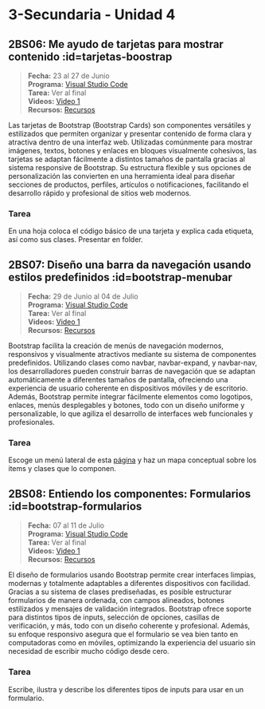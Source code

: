 # 3-Secundaria - Unidad 4

## 2BS06: Me ayudo de tarjetas para mostrar contenido :id=tarjetas-boostrap

> <i class="bi bi-calendar"></i> **Fecha:** 23 al 27 de Junio<br><i class="bi bi-window-desktop"></i> **Programa:** [Visual Studio Code](https://code.visualstudio.com/)<br><i class="bi bi-calendar-check"></i> **Tarea:** Ver al final<br><i class="bi bi-play-btn"></i> **Videos:** [Video 1](https://www.youtube.com/watch?v=3ZWbFHjGc9I)<br><i class="bi bi-briefcase"></i> **Recursos:** [Recursos](https://drive.google.com/drive/folders/1sS6GGJK9ZJz4Go2m57zzpjfSGLDMH5jn?usp=sharing)

Las tarjetas de Bootstrap (Bootstrap Cards) son componentes versátiles y estilizados que permiten organizar y presentar contenido de forma clara y atractiva dentro de una interfaz web. Utilizadas comúnmente para mostrar imágenes, textos, botones y enlaces en bloques visualmente cohesivos, las tarjetas se adaptan fácilmente a distintos tamaños de pantalla gracias al sistema responsive de Bootstrap. Su estructura flexible y sus opciones de personalización las convierten en una herramienta ideal para diseñar secciones de productos, perfiles, artículos o notificaciones, facilitando el desarrollo rápido y profesional de sitios web modernos.

### Tarea

En una hoja coloca el código básico de una tarjeta y explica cada etiqueta, así como sus clases. Presentar en folder.

## 2BS07: Diseño una barra da navegación usando estilos predefinidos :id=bootstrap-menubar

> <i class="bi bi-calendar"></i> **Fecha:** 29 de Junio al 04 de Julio<br><i class="bi bi-window-desktop"></i> **Programa:** [Visual Studio Code](https://code.visualstudio.com/)<br><i class="bi bi-calendar-check"></i> **Tarea:** Ver al final<br><i class="bi bi-play-btn"></i> **Videos:** [Video 1](https://www.youtube.com/watch?v=TbaQ42y8moc)<br><i class="bi bi-briefcase"></i> **Recursos:** [Recursos](https://drive.google.com/drive/folders/1sS6GGJK9ZJz4Go2m57zzpjfSGLDMH5jn?usp=sharing)

Bootstrap facilita la creación de menús de navegación modernos, responsivos y visualmente atractivos mediante su sistema de componentes predefinidos. Utilizando clases como navbar, navbar-expand, y navbar-nav, los desarrolladores pueden construir barras de navegación que se adaptan automáticamente a diferentes tamaños de pantalla, ofreciendo una experiencia de usuario coherente en dispositivos móviles y de escritorio. Además, Bootstrap permite integrar fácilmente elementos como logotipos, enlaces, menús desplegables y botones, todo con un diseño uniforme y personalizable, lo que agiliza el desarrollo de interfaces web funcionales y profesionales.

### Tarea

Escoge un menú lateral de esta [página](https://getbootstrap.com/docs/5.3/examples/sidebars/) y haz un mapa conceptual sobre los items y clases que lo componen.

<div class="currentTheme">

## 2BS08: Entiendo los componentes: Formularios :id=bootstrap-formularios

> <i class="bi bi-calendar"></i> **Fecha:** 07 al 11 de Julio<br><i class="bi bi-window-desktop"></i> **Programa:** [Visual Studio Code](https://code.visualstudio.com/)<br><i class="bi bi-calendar-check"></i> **Tarea:** Ver al final<br><i class="bi bi-play-btn"></i> **Videos:** [Video 1](https://www.youtube.com/watch?v=jGcMtvTYsGg)<br><i class="bi bi-briefcase"></i> **Recursos:** [Recursos](https://drive.google.com/drive/folders/1sS6GGJK9ZJz4Go2m57zzpjfSGLDMH5jn?usp=sharing)

El diseño de formularios usando Bootstrap permite crear interfaces limpias, modernas y totalmente adaptables a diferentes dispositivos con facilidad. Gracias a su sistema de clases prediseñadas, es posible estructurar formularios de manera ordenada, con campos alineados, botones estilizados y mensajes de validación integrados. Bootstrap ofrece soporte para distintos tipos de inputs, selección de opciones, casillas de verificación, y más, todo con un diseño coherente y profesional. Además, su enfoque responsivo asegura que el formulario se vea bien tanto en computadoras como en móviles, optimizando la experiencia del usuario sin necesidad de escribir mucho código desde cero.

### Tarea

Escribe, ilustra y describe los diferentes tipos de inputs para usar en un formulario.

</div>
